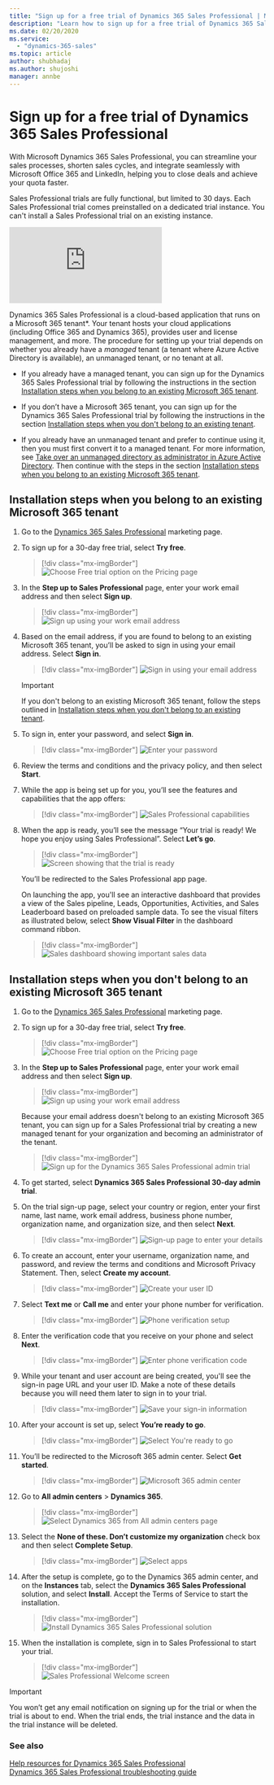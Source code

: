 ```yaml
---
title: "Sign up for a free trial of Dynamics 365 Sales Professional | MicrosoftDocs"
description: "Learn how to sign up for a free trial of Dynamics 365 Sales Professional."
ms.date: 02/20/2020
ms.service:
  - "dynamics-365-sales"
ms.topic: article
author: shubhadaj
ms.author: shujoshi
manager: annbe
---
```


# Sign up for a free trial of Dynamics 365 Sales Professional

With Microsoft Dynamics 365 Sales Professional, you can streamline your sales processes, shorten sales cycles, and integrate seamlessly with Microsoft Office 365 and LinkedIn, helping you to close deals and achieve your quota faster.

Sales Professional trials are fully functional, but limited to 30 days. Each Sales Professional trial comes preinstalled on a dedicated trial instance. You can't install a Sales Professional trial on an existing instance.

<div class="embeddedvideo"><iframe src="https://go.microsoft.com/fwlink/?linkid=2118842" frameborder="0" allowfullscreen=""></iframe></div>

Dynamics 365 Sales Professional is a cloud-based application that runs on a Microsoft 365 tenant*. Your tenant hosts your cloud applications (including Office 365 and Dynamics 365), provides user and license management, and more. The procedure for setting up your trial depends on whether you already have a *managed* tenant (a tenant where Azure Active Directory is available), an unmanaged tenant, or no tenant at all.

- If you already have a managed tenant, you can sign up for the Dynamics 365 Sales Professional trial by following the instructions in the section [Installation steps when you belong to an existing Microsoft 365 tenant](#installation-steps-when-you-belong-to-an-existing-microsoft-365-tenant).

- If you don’t have a Microsoft 365 tenant, you can sign up for the Dynamics 365 Sales Professional trial by following the instructions in the section [Installation steps when you don't belong to an existing tenant](#installation-steps-when-you-dont-belong-to-an-existing-microsoft-365-tenant).

-  If you already have an unmanaged tenant and prefer to continue using it, then you must first convert it to a managed tenant. For more information, see [Take over an unmanaged directory as administrator in Azure Active Directory](https://go.microsoft.com/fwlink/p/?linkid=866761). Then continue with the steps in the section [Installation steps when you belong to an existing Microsoft 365 tenant](#installation-steps-when-you-belong-to-an-existing-microsoft-365-tenant).


## Installation steps when you belong to an existing Microsoft 365 tenant

1.  Go to the [Dynamics 365 Sales Professional](https://dynamics.microsoft.com/sales/professional/) marketing page.

2. To sign up for a 30-day free trial, select **Try free**.

    > [!div class="mx-imgBorder"]
    > ![Choose Free trial option on the Pricing page](media/free-trial.png "Choose Free trial option on the Pricing page")

3.  In the **Step up to Sales Professional** page, enter your work email address and then select **Sign up**.

    > [!div class="mx-imgBorder"]
    > ![Sign up using your work email address](media/sign-up.png "Sign up using your work email address")

4.  Based on the email address, if you are found to belong to an existing Microsoft 365 tenant, you’ll be asked to sign in using your email address. Select **Sign in**.

    > [!div class="mx-imgBorder"]
    > ![Sign in using your email address](media/trial-sign-in.png "Sign in using your email address")

    > [!IMPORTANT]
    > If you don't belong to an existing Microsoft 365 tenant, follow the steps outlined in [Installation steps when you don't belong to an existing tenant](#installation-steps-when-you-dont-belong-to-an-existing-microsoft-365-tenant).

5.  To sign in, enter your password, and select **Sign in**.

    > [!div class="mx-imgBorder"]
    > ![Enter your password](media/trial-password.png "Enter your password")

6.  Review the terms and conditions and the privacy policy, and then select **Start**.

7.  While the app is being set up for you, you’ll see the features and capabilities that the app offers:

    > [!div class="mx-imgBorder"]
    > ![Sales Professional capabilities](media/sales-professional-capabilities.png "Sales Professional capabilities")

8.  When the app is ready, you’ll see the message “Your trial is ready! We hope you enjoy using Sales Professional”. Select **Let’s go**.

    > [!div class="mx-imgBorder"]
    > ![Screen showing that the trial is ready](media/trial-ready.png "Screen showing that the trial is ready")

    You’ll be redirected to the Sales Professional app page.

    On launching the app, you'll see an interactive dashboard that provides a view of the Sales pipeline, Leads, Opportunities, Activities, and Sales Leaderboard based on preloaded sample data. To see the visual filters as illustrated below, select **Show Visual Filter** in the dashboard command ribbon.

    > [!div class="mx-imgBorder"]
    > ![Sales dashboard showing important sales data](media/sales-dashboard.png "Sales dashboard showing important sales data")

## Installation steps when you don't belong to an existing Microsoft 365 tenant 

1.  Go to the [Dynamics 365 Sales Professional](https://dynamics.microsoft.com/sales/professional/) marketing page.

2. To sign up for a 30-day free trial, select **Try free**.

    > [!div class="mx-imgBorder"]
    > ![Choose Free trial option on the Pricing page](media/free-trial.png "Choose Free trial option on the Pricing page")

3.  In the **Step up to Sales Professional** page, enter your work email address and then select **Sign up**.

    > [!div class="mx-imgBorder"]
    > ![Sign up using your work email address](media/sign-up.png "Sign up using your work email address")

    Because your email address doesn't belong to an existing Microsoft 365 tenant, you can sign up for a Sales Professional trial by creating a new managed tenant for your organization and becoming an administrator of the tenant.  

    > [!div class="mx-imgBorder"]
    > ![Sign up for the Dynamics 365 Sales Professional admin trial](media/sign-up-admin-trial.png "Sign up for the Dynamics 365 Sales Professional admin trial")
 
4. To get started, select **Dynamics 365 Sales Professional 30-day admin trial**. 

5. On the trial sign-up page, select your country or region, enter your first name, last name, work email address, business phone number, organization name, and organization size, and then select **Next**. 

    > [!div class="mx-imgBorder"]
    > ![Sign-up page to enter your details](media/admin-trial-setup-welcome-screen.png "Sign-up page to enter your details")

6. To create an account, enter your username, organization name, and password, and review the terms and conditions and Microsoft Privacy Statement. Then, select **Create my account**. 

    > [!div class="mx-imgBorder"]
    > ![Create your user ID](media/admin-trial-setup-create-user.png "Create your user ID")

7. Select **Text me** or **Call me** and enter your phone number for verification. 

    > [!div class="mx-imgBorder"]
    > ![Phone verification setup](media/admin-trial-setup-phone-verification.png "Phone verification setup")

8. Enter the verification code that you receive on your phone and select **Next**. 

    > [!div class="mx-imgBorder"]
    > ![Enter phone verification code](media/admin-trial-setup-verification-code.png "Enter phone verification code")

9. While your tenant and user account are being created, you'll see the sign-in page URL and your user ID. Make a note of these details because you will need them later to sign in to your trial.  

    > [!div class="mx-imgBorder"]
    > ![Save your sign-in information](media/admin-trial-setup-save-details.png "Save your sign-in information")

10. After your account is set up, select **You’re ready to go**.  

    > [!div class="mx-imgBorder"]
    > ![Select You're ready to go](media/admin-trial-setup-account-setup-complete.png "Select You're ready to go")

11. You’ll be redirected to the Microsoft 365 admin center. Select **Get started**. 

    > [!div class="mx-imgBorder"]
    > ![Microsoft 365 admin center](media/microsoft-365-admin-center.png "Microsoft 365 admin center")

12. Go to **All admin centers** > **Dynamics 365**. 

    > [!div class="mx-imgBorder"]
    > ![Select Dynamics 365 from All admin centers page](media/all-admin-centers.png "Select Dynamics 365 from All admin centers")

13. Select the **None of these. Don’t customize my organization** check box and then select **Complete Setup**. 

    > [!div class="mx-imgBorder"]
    > ![Select apps](media/admin-trial-setup-select-apps.png "Select apps")

14. After the setup is complete, go to the Dynamics 365 admin center, and on the **Instances** tab, select the **Dynamics 365 Sales Professional** solution, and select **Install**. Accept the Terms of Service to start the installation.  

    > [!div class="mx-imgBorder"]
    > ![Install Dynamics 365 Sales Professional solution](media/dynamics365-admin-center-sales-pro-install.png "Install Dynamics 365 Sales Professional solution")

15. When the installation is complete, sign in to Sales Professional to start your trial.  

    > [!div class="mx-imgBorder"]
    > ![Sales Professional Welcome screen](media/sales-pro-welcome-screen.png "Sales Professional Welcome screen")


> [!IMPORTANT]
> You won’t get any email notification on signing up for the trial or when the trial is about to end. When the trial ends, the trial instance and the data in the trial instance will be deleted.

### See also

[Help resources for Dynamics 365 Sales Professional](help-hub.md)  
[Dynamics 365 Sales Professional troubleshooting guide](troubleshooting-sp.md)  
